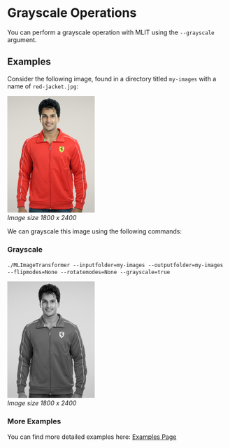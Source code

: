 # Grayscale Operations
You can perform a grayscale operation with MLIT using the `--grayscale` argument.

## Examples
Consider the following image, found in a directory titled `my-images` with a name of `red-jacket.jpg`:

<p align="left">
  <img src="https://raw.githubusercontent.com/sharpdarts/ml-image-transformations/gh-pages/_images/red-jacket.jpg" alt="logo" width="200"/>
  <br />
  <em>Image size 1800 x 2400</em>
</p>

We can grayscale this image using the following commands:

### Grayscale

```
./MLImageTransformer --inputfolder=my-images --outputfolder=my-images --flipmodes=None --rotatemodes=None --grayscale=true
```
<p align="left">
  <img src="https://raw.githubusercontent.com/sharpdarts/ml-image-transformations/gh-pages/_images/red-jacket_None_None_graysacle.jpg" alt="logo" width="200"/>
  <br />
  <em>Image size 1800 x 2400</em>
</p>

### More Examples
You can find more detailed examples here: [Examples Page](https://sharpdarts.github.io/ml-image-transformations/examples.html)